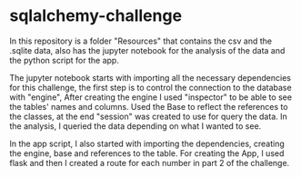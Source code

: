 # sqlalchemy-challenge

In this repository is a folder "Resources" that contains the csv and the .sqlite data, also has the jupyter notebook for the analysis of the data and the python script for the app.

The jupyter notebook starts with importing all the necessary dependencies for this challenge, the first step is to control the connection to the database with "engine", After creating the engine I used "inspector" to be able to see the tables' names and columns. Used the Base to reflect the references to the classes, at the end "session" was created to use for query the data. In the analysis, I queried the data depending on what I wanted to see. 

In the app script, I also started with importing the dependencies, creating the engine, base and references to the table. For creating the App, I used flask and then I created a route for each number in part 2 of the challenge. 
